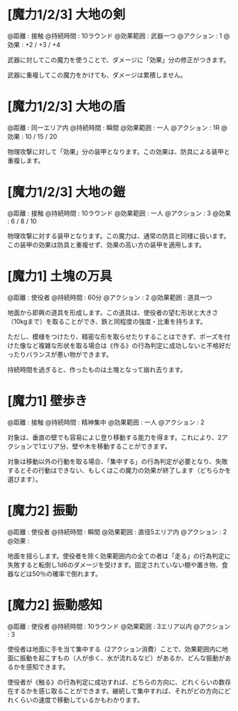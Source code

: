 # [魔力1/2/3] 大地の剣

@距離 : 接触	@持続時間 : 10ラウンド	@効果範囲 : 武器一つ	@アクション : 1	@効果 : +2 / +3 / +4

武器に対してこの魔力を使うことで、ダメージに「効果」分の修正がつきます。

武器に重複してこの魔力をかけても、ダメージは累積しません。

# [魔力1/2/3] 大地の盾

@距離 : 同一エリア内	@持続時間 : 瞬間	@効果範囲 : 一人	@アクション : 1R	@効果 : 10 / 15 / 20

物理攻撃に対して「効果」分の装甲となります。この効果は、防具による装甲と重複します。

# [魔力1/2/3] 大地の鎧

@距離 : 接触	@持続時間 : 10ラウンド	@効果範囲 : 一人	@アクション : 3	@効果 : 6 / 8 / 10

物理攻撃に対する装甲となります。この魔力は、通常の防具と同様に扱います。この装甲の効果は防具と重複せず、効果の高い方の装甲を適用します。


# [魔力1] 土塊の万具

@距離 : 使役者	@持続時間 : 60分	@アクション : 2	@効果範囲 : 道具一つ

地面から即興の道具を形成します。この道具は、使役者の望む形状と大きさ（10kgまで）を取ることができ、鉄と同程度の強度・比重を持ちます。

ただし、模様をつけたり、精密な形を取らせたりすることはできず、ポーズを付けた像など複雑な形状を取る場合は《作る》の行為判定に成功しないと不格好だったりバランスが悪い物ができます。

持続時間を過ぎると、作ったものは土塊となって崩れ去ります。


# [魔力1] 壁歩き

@距離 : 接触	@持続時間 : 精神集中	@効果範囲 : 一人	@アクション : 2

対象は、垂直の壁でも容易によじ登り移動する能力を得ます。これにより、2アクションで1エリア分、壁や木を移動することができます。

対象は移動以外の行動を取る場合、「集中する」の行為判定が必要となり、失敗するとその行動はできない、もしくはこの魔力の効果が終了します（どちらかを選びます）。


# [魔力2] 振動

@距離 : 使役者	@持続時間 : 瞬間	@効果範囲 : 直径5エリア内	@アクション : 2	@効果 :

地面を揺らします。使役者を除く効果範囲内の全ての者は「走る」の行為判定に失敗すると転倒し1d6のダメージを受けます。固定されていない棚や置き物、食器などは50％の確率で倒れます。

# [魔力2] 振動感知

@距離 : 使役者	@持続時間 : 10ラウンド	@効果範囲 : 3エリア以内	@アクション : 3

使役者は地面に手を当て集中する（2アクション消費）ことで、効果範囲内に地面に振動を起こすもの（人が歩く、水が流れるなど）があるか、どんな振動があるかを感知できます。

使役者が《触る》の行為判定に成功すれば、どちらの方向に、どれくらいの数存在するかを感じ取ることができます。継続して集中すれば、それがどの方向にどれくらいの速度で移動しているかもわかります。

